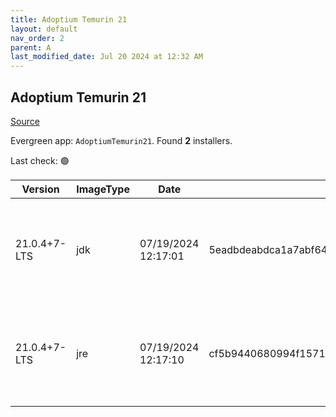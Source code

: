 ```yaml
---
title: Adoptium Temurin 21
layout: default
nav_order: 2
parent: A
last_modified_date: Jul 20 2024 at 12:32 AM
---
```


## Adoptium Temurin 21

[Source](https://adoptium.net/)

Evergreen app: `AdoptiumTemurin21`. Found **2** installers.

Last check: 🟢

| Version      | ImageType | Date                | Checksum                                                         | Size      | Architecture | Type | URI                                                                                                                                                                                                                                                                |
| ------------ | --------- | ------------------- | ---------------------------------------------------------------- | --------- | ------------ | ---- | ------------------------------------------------------------------------------------------------------------------------------------------------------------------------------------------------------------------------------------------------------------------ |
| 21.0.4+7-LTS | jdk       | 07/19/2024 12:17:01 | 5eadbdeabdca1a7abf6416a6b35bf7afd86e7edade7b5d44059fbcecacaef372 | 178606080 | x64          | msi  | [https://github.com/adoptium/temurin21-binaries/releases/download/jdk-21.0.4%2B7/OpenJDK21U-jdk_x64_windows_hotspot_21.0.4_7.msi](https://github.com/adoptium/temurin21-binaries/releases/download/jdk-21.0.4%2B7/OpenJDK21U-jdk_x64_windows_hotspot_21.0.4_7.msi) |
| 21.0.4+7-LTS | jre       | 07/19/2024 12:17:10 | cf5b9440680994f1571eb1b83fe017eafbec9e6e8a9cd033b3c099e967c1a553 | 34836480  | x64          | msi  | [https://github.com/adoptium/temurin21-binaries/releases/download/jdk-21.0.4%2B7/OpenJDK21U-jre_x64_windows_hotspot_21.0.4_7.msi](https://github.com/adoptium/temurin21-binaries/releases/download/jdk-21.0.4%2B7/OpenJDK21U-jre_x64_windows_hotspot_21.0.4_7.msi) |

